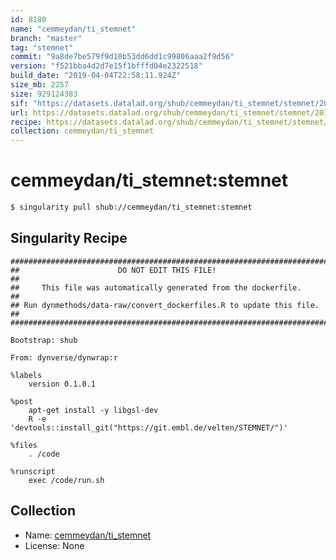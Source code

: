 ```yaml
---
id: 8180
name: "cemmeydan/ti_stemnet"
branch: "master"
tag: "stemnet"
commit: "9a8de7be579f9d10b53dd6dd1c99806aaa2f9d56"
version: "f521bba4d2d7e15f1bfffd04e2322518"
build_date: "2019-04-04T22:58:11.924Z"
size_mb: 2257
size: 929124383
sif: "https://datasets.datalad.org/shub/cemmeydan/ti_stemnet/stemnet/2019-04-04-9a8de7be-f521bba4/f521bba4d2d7e15f1bfffd04e2322518.simg"
url: https://datasets.datalad.org/shub/cemmeydan/ti_stemnet/stemnet/2019-04-04-9a8de7be-f521bba4/
recipe: https://datasets.datalad.org/shub/cemmeydan/ti_stemnet/stemnet/2019-04-04-9a8de7be-f521bba4/Singularity
collection: cemmeydan/ti_stemnet
---
```


# cemmeydan/ti_stemnet:stemnet

```bash
$ singularity pull shub://cemmeydan/ti_stemnet:stemnet
```

## Singularity Recipe

```singularity
########################################################################
##                      DO NOT EDIT THIS FILE!                        ##
##     This file was automatically generated from the dockerfile.     ##
## Run dynmethods/data-raw/convert_dockerfiles.R to update this file. ##
########################################################################

Bootstrap: shub

From: dynverse/dynwrap:r

%labels
    version 0.1.0.1

%post
    apt-get install -y libgsl-dev
    R -e 'devtools::install_git("https://git.embl.de/velten/STEMNET/")'

%files
    . /code

%runscript
    exec /code/run.sh
```

## Collection

 - Name: [cemmeydan/ti_stemnet](https://github.com/cemmeydan/ti_stemnet)
 - License: None

